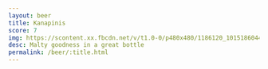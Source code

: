 ```yaml
---
layout: beer
title: Kanapinis
score: 7
img: https://scontent.xx.fbcdn.net/v/t1.0-0/p480x480/1186120_10151860445063745_1601572346_n.jpg?oh=f5db7fc79063bef6e724d34f273f208c&oe=5894D44E
desc: Malty goodness in a great bottle
permalink: /beer/:title.html
---
```

